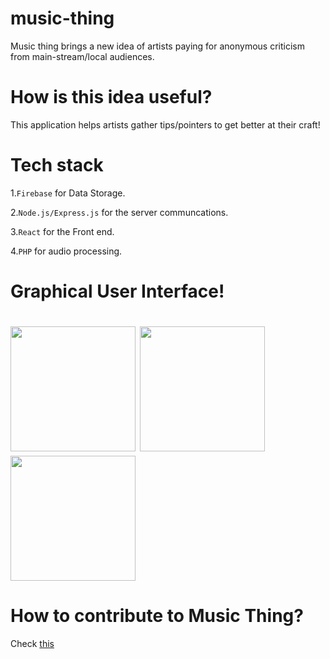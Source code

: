 # music-thing

Music thing brings a new idea of artists paying for anonymous criticism from main-stream/local audiences.

# How is this idea useful?
This application  helps artists gather tips/pointers to get better at their craft!

# Tech stack
 1.`Firebase` for Data Storage.
 
2.`Node.js/Express.js`  for the server communcations.


3.`React` for the Front end.

4.`PHP` for audio processing.

# Graphical User Interface!

<h1> 

<img width = "200px" src= "https://github.com/RonaldColyar/music-thing/blob/master/SampleGui/BudgetHub.png"/>
<img width = "200px"  src = "https://github.com/RonaldColyar/music-thing/blob/master/SampleGui/MusicHub.png"/>
<img width = "200px" src = "https://github.com/RonaldColyar/music-thing/blob/master/SampleGui/UploadHub.png"/>

</h1>

# How to contribute to Music Thing?
Check [this](https://github.com/RonaldColyar/music-thing/blob/master/Contributions.md)

